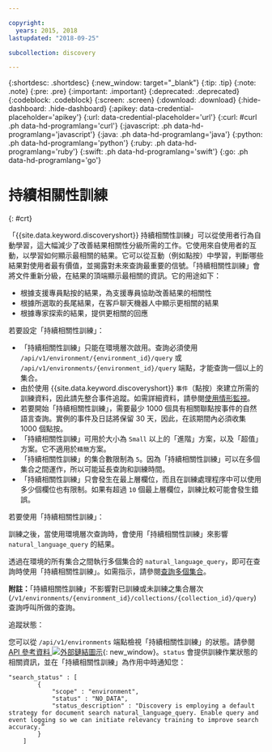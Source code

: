 ```yaml
---

copyright:
  years: 2015, 2018
lastupdated: "2018-09-25"

subcollection: discovery

---
```


{:shortdesc: .shortdesc}
{:new_window: target="_blank"}
{:tip: .tip}
{:note: .note}
{:pre: .pre}
{:important: .important}
{:deprecated: .deprecated}
{:codeblock: .codeblock}
{:screen: .screen}
{:download: .download}
{:hide-dashboard: .hide-dashboard}
{:apikey: data-credential-placeholder='apikey'} 
{:url: data-credential-placeholder='url'}
{:curl: #curl .ph data-hd-programlang='curl'}
{:javascript: .ph data-hd-programlang='javascript'}
{:java: .ph data-hd-programlang='java'}
{:python: .ph data-hd-programlang='python'}
{:ruby: .ph data-hd-programlang='ruby'}
{:swift: .ph data-hd-programlang='swift'}
{:go: .ph data-hd-programlang='go'}

# 持續相關性訓練
{: #crt}

「{{site.data.keyword.discoveryshort}} 持續相關性訓練」可以從使用者行為自動學習，這大幅減少了改善結果相關性分級所需的工作。它使用來自使用者的互動，以學習如何顯示最相關的結果。它可以從互動（例如點按）中學習，判斷哪些結果對使用者最有價值，並揭露對未來查詢最重要的信號。「持續相關性訓練」會將文件重新分級，在結果的頂端顯示最相關的資訊。它的用途如下：

- 根據支援專員點按的結果，為支援專員協助改善結果的相關性
- 根據所選取的長尾結果，在客戶聊天機器人中顯示更相關的結果 
- 根據專家探索的結果，提供更相關的回應

若要設定「持續相關性訓練」：

- 「持續相關性訓練」只能在環境層次啟用。查詢必須使用 `/api/v1/environment/{environment_id}/query` 或 `/api/v1/environments/{environment_id}/query` 端點，才能查詢一個以上的集合。
- 由於使用 {{site.data.keyword.discoveryshort}} `事件`（點按）來建立所需的訓練資料，因此請先整合事件追蹤。如需詳細資料，請參閱[使用情形監視](/docs/services/discovery?topic=discovery-usage#usage)。
- 若要開始「持續相關性訓練」，需要最少 1000 個具有相關聯點按事件的自然語言查詢。實例的事件及日誌將保留 30 天，因此，在該期間內必須收集 1000 個點按。
- 「持續相關性訓練」可用於大小為 `Small` 以上的「進階」方案，以及「超值」方案。它不適用於`精簡`方案。
- 「持續相關性訓練」的集合數限制為 `5`。因為「持續相關性訓練」可以在多個集合之間運作，所以可能延長查詢和訓練時間。
- 「持續相關性訓練」只會發生在最上層欄位，而且在訓練處理程序中可以使用多少個欄位也有限制。如果有超過 `10` 個最上層欄位，訓練比較可能會發生錯誤。 

若要使用「持續相關性訓練」：

訓練之後，當使用環境層次查詢時，會使用「持續相關性訓練」來影響 `natural_language_query` 的結果。 

透過在環境的所有集合之間執行多個集合的 `natural_language_query`，即可在查詢時使用「持續相關性訓練」。如需指示，請參閱[查詢多個集合](/docs/services/discovery?topic=discovery-query-concepts#multiple-collections)。 

**附註：**「持續相關性訓練」不影響對已訓練或未訓練之集合層次 (`/v1/environments/{environment_id}/collections/{collection_id}/query`) 查詢呼叫所做的查詢。 

追蹤狀態：

您可以從 `/api/v1/environments` 端點檢視「持續相關性訓練」的狀態。請參閱 [API 參考資料 ![外部鏈結圖示](../../icons/launch-glyph.svg "外部鏈結圖示")](https://{DomainName}/apidocs/discovery#get-environment-info){: new_window}。`status` 會提供訓練作業狀態的相關資訊，並在「持續相關性訓練」為作用中時通知您：

```
"search_status" : [
        {
            "scope" : "environment",
            "status" : "NO_DATA",
            "status_description" : "Discovery is employing a default strategy for document search natural_language_query. Enable query and event logging so we can initiate relevancy training to improve search accuracy.”
        }
    ]
```
